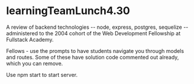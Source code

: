 # learningTeamLunch4.30

A review of backend technologies -- node, express, postgres, sequelize -- administered to the 2004 cohort of the Web Development Fellowship at Fullstack Academy.

Fellows - use the prompts to have students navigate you through models and routes. Some of these have solution code commented out already, which you can remove.

Use npm start to start server.

